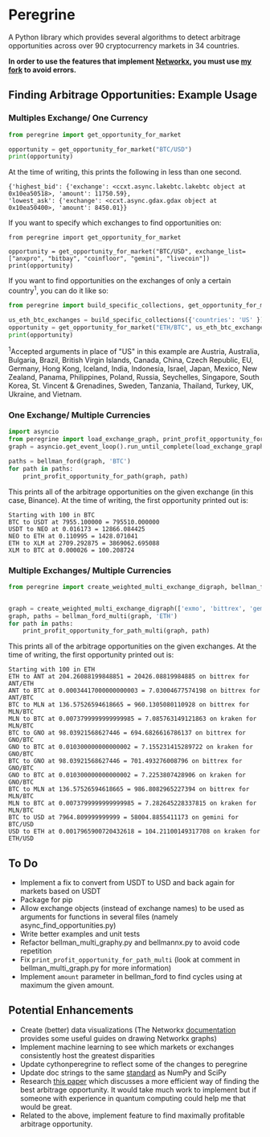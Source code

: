 # Peregrine
A Python library which provides several algorithms to detect arbitrage opportunities across over 90 cryptocurrency markets in 34 countries.

**In order to use the features that implement [Networkx](https://github.com/networkx/networkx), you must use [my fork](https://github.com/wardbradt/networkx) to avoid errors.**

## Finding Arbitrage Opportunities: Example Usage
### Multiples Exchange/ One Currency
```python
from peregrine import get_opportunity_for_market

opportunity = get_opportunity_for_market("BTC/USD")
print(opportunity)
```
At the time of writing, this prints the following in less than one second.
```
{'highest_bid': {'exchange': <ccxt.async.lakebtc.lakebtc object at 0x10ea50518>, 'amount': 11750.59},
'lowest_ask': {'exchange': <ccxt.async.gdax.gdax object at 0x10ea50400>, 'amount': 8450.01}}
```
If you want to specify which exchanges to find opportunities on:
```
from peregrine import get_opportunity_for_market

opportunity = get_opportunity_for_market("BTC/USD", exchange_list=["anxpro", "bitbay", "coinfloor", "gemini", "livecoin"])
print(opportunity)
```

If you want to find opportunities on the exchanges of only a certain country<sup>1</sup>, you can do it like so:
```python
from peregrine import build_specific_collections, get_opportunity_for_market

us_eth_btc_exchanges = build_specific_collections({'countries': 'US' })
opportunity = get_opportunity_for_market("ETH/BTC", us_eth_btc_exchanges["ETH/BTC"])
print(opportunity)
```
<sup>1</sup>Accepted arguments in place of "US" in this example are Austria, Australia, Bulgaria, Brazil, British Virgin Islands, Canada, China, Czech Republic, EU, Germany, Hong Kong, Iceland, India, Indonesia, Israel, Japan, Mexico, New Zealand, Panama, Philippines, Poland, Russia, Seychelles, Singapore, South Korea, St. Vincent & Grenadines, Sweden, Tanzania, Thailand, Turkey, UK, Ukraine, and Vietnam.
### One Exchange/ Multiple Currencies
```python
import asyncio
from peregrine import load_exchange_graph, print_profit_opportunity_for_path, bellman_ford
graph = asyncio.get_event_loop().run_until_complete(load_exchange_graph('binance'))

paths = bellman_ford(graph, 'BTC')
for path in paths:
    print_profit_opportunity_for_path(graph, path)
```
This prints all of the arbitrage opportunities on the given exchange (in this case, Binance). At the time of writing, the first opportunity printed out is:
```
Starting with 100 in BTC
BTC to USDT at 7955.100000 = 795510.000000
USDT to NEO at 0.016173 = 12866.084425
NEO to ETH at 0.110995 = 1428.071041
ETH to XLM at 2709.292875 = 3869062.695088
XLM to BTC at 0.000026 = 100.208724
```
### Multiple Exchanges/ Multiple Currencies
```python
from peregrine import create_weighted_multi_exchange_digraph, bellman_ford_multi, print_profit_opportunity_for_path_multi


graph = create_weighted_multi_exchange_digraph(['exmo', 'bittrex', 'gemini'], log=True)
graph, paths = bellman_ford_multi(graph, 'ETH')
for path in paths:
    print_profit_opportunity_for_path_multi(graph, path)
```
This prints all of the arbitrage opportunities on the given exchanges. At the time of writing, the first opportunity printed out is:
```
Starting with 100 in ETH
ETH to ANT at 204.26088199848851 = 20426.08819984885 on bittrex for ANT/ETH
ANT to BTC at 0.00034417000000000003 = 7.03004677574198 on bittrex for ANT/BTC
BTC to MLN at 136.57526594618665 = 960.1305080110928 on bittrex for MLN/BTC
MLN to BTC at 0.0073799999999999985 = 7.085763149121863 on kraken for MLN/BTC
BTC to GNO at 98.03921568627446 = 694.6826616786137 on bittrex for GNO/BTC
GNO to BTC at 0.010300000000000002 = 7.155231415289722 on kraken for GNO/BTC
BTC to GNO at 98.03921568627446 = 701.493276008796 on bittrex for GNO/BTC
GNO to BTC at 0.010300000000000002 = 7.2253807428906 on kraken for GNO/BTC
BTC to MLN at 136.57526594618665 = 986.8082965227394 on bittrex for MLN/BTC
MLN to BTC at 0.0073799999999999985 = 7.282645228337815 on kraken for MLN/BTC
BTC to USD at 7964.809999999999 = 58004.8855411173 on gemini for BTC/USD
USD to ETH at 0.0017965900720432618 = 104.21100149317708 on kraken for ETH/USD
```
## To Do
* Implement a fix to convert from USDT to USD and back again for markets based on USDT
* Package for pip
* Allow exchange objects (instead of exchange names) to be used as arguments for functions in several files (namely async_find_opportunities.py)
* Write better examples and unit tests
* Refactor bellman_multi_graphy.py and bellmannx.py to avoid code repetition
* Fix `print_profit_opportunity_for_path_multi` (look at comment in bellman_multi_graph.py for more information)
* Implement `amount` parameter in bellman_ford to find cycles using at maximum the given amount.
## Potential Enhancements
* Create (better) data visualizations (The Networkx [documentation](https://networkx.github.io/documentation/stable/reference/drawing.html) provides some useful guides on drawing Networkx graphs)
* Implement machine learning to see which markets or exchanges consistently host the greatest disparities
* Update cythonperegrine to reflect some of the changes to peregrine
* Update doc strings to the same [standard](https://github.com/numpy/numpy/blob/master/doc/HOWTO_DOCUMENT.rst.txt#docstring-standard) as NumPy and SciPy
* Research [this paper](http://www.quantumforquants.org/quantum-computing/qa-arbitrage/) which discusses a more efficient way of finding the best arbitrage opportunity. It would take much work to implement but if someone with experience in quantum computing could help me that would be great.
* Related to the above, implement feature to find maximally profitable arbitrage opportunity.
